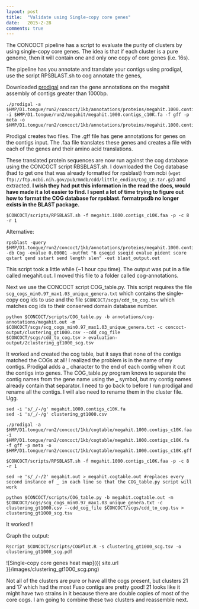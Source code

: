 ```yaml
---
layout: post
title:  "Validate using Single-copy core genes"
date:   2015-2-28
comments: true
---
```


The CONCOCT pipeline has a script to evaluate the purity of clusters by using single-copy core genes. The idea is that if each cluster is a pure genome, then it will contain one and only one copy of core genes (i.e. 16s). 

The pipeline has you annotate and translate your contigs using prodigal, use the script RPSBLAST.sh to cog annotate the genes, 

Downloaded [prodigal](http://prodigal.ornl.gov/downloads.php) and ran the gene annotations on the megahit assembly of contigs greater than 1000bp. 

~~~~
./prodigal -a $HMP/D1.tongue/run2/concoct/1kb/annotations/proteins/megahit.1000.contigs_c10K.faa -i $HMP/D1.tongue/run2/megahit/megahit.1000.contigs_c10K.fa -f gff -p meta -o $HMP/D1.tongue/run2/concoct/1kb/annotations/proteins/megahit.1000.contigs_c10K.gff 
~~~~

Prodigal creates two files. The .gff file has gene annotations for genes on the contigs input. The .faa file translates these genes and creates a file with each of the genes and their amino acid translations. 

These translated protein sequences are now run against the cog database using the CONCOCT script RBSBLAST.sh. I downloaded the Cog database (had to get one that was already formatted for rpsblast) from ncbi (`wget ftp://ftp.ncbi.nih.gov/pub/mmdb/cdd/little_endian/Cog_LE.tar.gz`) and extracted. **I wish they had put this information in the read the docs, would have made it a lot easier to find. I spent a lot of time trying to figure out how to format the COG database for rpsblast. formatrpsdb no longer exists in the BLAST package.**

~~~~
$CONCOCT/scripts/RPSBLAST.sh -f megahit.1000.contigs_c10K.faa -p -c 8 -r 1
~~~~

Alternative:

~~~~
rpsblast -query $HMP/D1.tongue/run2/concoct/1kb/annotations/proteins/megahit.1000.contigs_c10K.faa -db Cog -evalue 0.00001 -outfmt "6 qseqid sseqid evalue pident score qstart qend sstart send length slen" -out blast_output.out
~~~~


This script took a little while (~1 hour cpu time). The output was put in a file called megahit.out. I moved this file to a folder called cog-annotations.

Next we use the CONCOCT script COG_table.py. This script requires the file `scg_cogs_min0.97_max1.03_unique_genera.txt` which contains the single-copy cog ids to use and the file `$CONCOCT/scgs/cdd_to_cog.tsv` which matches cog ids to their conserved domain database number. 

~~~~
python $CONCOCT/scripts/COG_table.py -b annotations/cog-annotations/megahit.out -m $CONCOCT/scgs/scg_cogs_min0.97_max1.03_unique_genera.txt -c concoct-output/clustering_gt1000.csv --cdd_cog_file $CONCOCT/scgs/cdd_to_cog.tsv > evaluation-output/2clustering_gt1000_scg.tsv
~~~~

It worked and created the cog table, but it says that none of the contigs matched the COGs at all! I realized the problem is in the name of my contigs. Prodigal adds a _ character to the end of each contig when it cut the contigs into genes. The COG_table.py program knows to separate the contig names from the gene name using the _ symbol, but my contig names already contain that separator. I need to go back to before I run prodigal and rename all the contigs. I will also need to rename them in the cluster file. Ugg.  


~~~~
sed -i 's/_/-/g' megahit.1000.contigs_c10K.fa 
sed -i 's/_/-/g' clustering_gt1000.csv 

./prodigal -a $HMP/D1.tongue/run2/concoct/1kb/cogtable/megahit.1000.contigs_c10K.faa -i $HMP/D1.tongue/run2/concoct/1kb/cogtable/megahit.1000.contigs_c10K.fa -f gff -p meta -o $HMP/D1.tongue/run2/concoct/1kb/cogtable/megahit.1000.contigs_c10K.gff 

$CONCOCT/scripts/RPSBLAST.sh -f megahit.1000.contigs_c10K.faa -p -c 8 -r 1

sed -e 's/_/-/2' megahit.out > megahit.cogtable.out #replaces every second instance of _ in each line so that the COG_table.py script will work

python $CONCOCT/scripts/COG_table.py -b megahit.cogtable.out -m $CONCOCT/scgs/scg_cogs_min0.97_max1.03_unique_genera.txt -c clustering_gt1000.csv --cdd_cog_file $CONCOCT/scgs/cdd_to_cog.tsv > clustering_gt1000_scg.tsv

~~~~

It worked!!!

Graph the output:

~~~~
Rscript $CONCOCT/scripts/COGPlot.R -s clustering_gt1000_scg.tsv -o clustering_gt1000_scg.pdf
~~~~


![Single-copy core genes heat map]({{ site.url }}/images/clustering_gt1000_scg.png)

Not all of the clusters are pure or have all the cogs present, but clusters 21 and 17 which had the most Fuso contigs are pretty good! 21 looks like it might have two strains in it because there are double copies of most of the core cogs. I am going to combine these two clusters and reassemble next. 